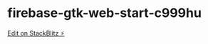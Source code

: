# firebase-gtk-web-start-c999hu

[Edit on StackBlitz ⚡️](https://stackblitz.com/edit/firebase-gtk-web-start-c999hu)